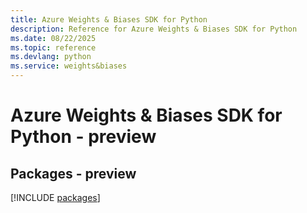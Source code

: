 ```yaml
---
title: Azure Weights & Biases SDK for Python
description: Reference for Azure Weights & Biases SDK for Python
ms.date: 08/22/2025
ms.topic: reference
ms.devlang: python
ms.service: weights&biases
---
```

# Azure Weights & Biases SDK for Python - preview
## Packages - preview
[!INCLUDE [packages](weights-&-biases-index.md)]